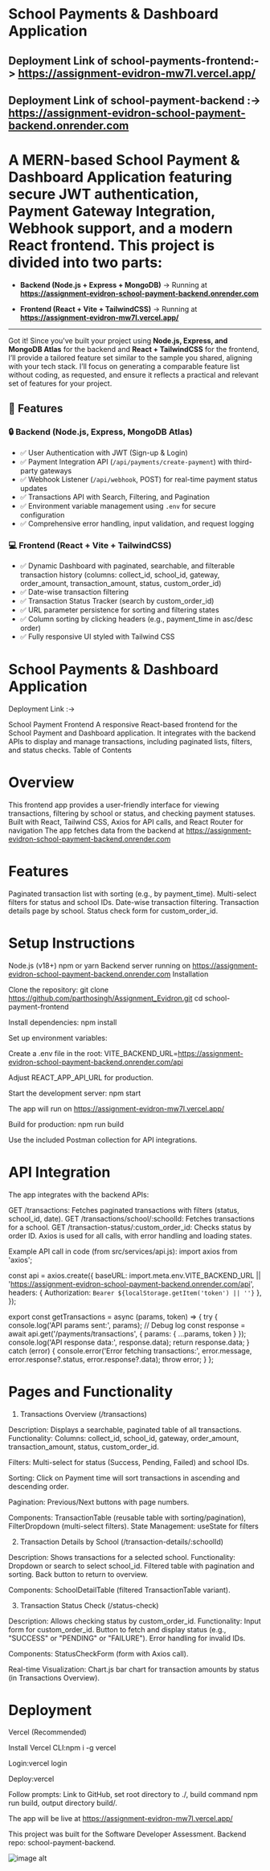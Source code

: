 # School Payments & Dashboard Application

## Deployment Link of school-payments-frontend:-> https://assignment-evidron-mw7l.vercel.app/
## Deployment Link of school-payment-backend :-> https://assignment-evidron-school-payment-backend.onrender.com

# A MERN-based School Payment & Dashboard Application featuring secure JWT authentication, Payment Gateway Integration, Webhook support, and a modern React frontend. This project is divided into two parts:

- **Backend (Node.js + Express + MongoDB)** → Running at **https://assignment-evidron-school-payment-backend.onrender.com**

- **Frontend (React + Vite + TailwindCSS)** → Running at **https://assignment-evidron-mw7l.vercel.app/**

---

Got it! Since you've built your project using **Node.js, Express, and MongoDB Atlas** for the backend and **React + TailwindCSS** for the frontend, I’ll provide a tailored feature set similar to the sample you shared, aligning with your tech stack. I’ll focus on generating a comparable feature list without coding, as requested, and ensure it reflects a practical and relevant set of features for your project.

## 🚀 Features
### 🔒 Backend (Node.js, Express, MongoDB Atlas)
- ✅ User Authentication with JWT (Sign-up & Login)
- ✅ Payment Integration API (`/api/payments/create-payment`) with third-party gateways
- ✅ Webhook Listener (`/api/webhook`, POST) for real-time payment status updates
- ✅ Transactions API with Search, Filtering, and Pagination
- ✅ Environment variable management using `.env` for secure configuration
- ✅ Comprehensive error handling, input validation, and request logging
### 💻 Frontend (React + Vite + TailwindCSS)
- ✅ Dynamic Dashboard with paginated, searchable, and filterable transaction history (columns: collect_id, school_id, gateway, order_amount, transaction_amount, status, custom_order_id)
- ✅ Date-wise transaction filtering
- ✅ Transaction Status Tracker (search by custom_order_id)
- ✅ URL parameter persistence for sorting and filtering states
- ✅ Column sorting by clicking headers (e.g., payment_time in asc/desc order)
- ✅ Fully responsive UI styled with Tailwind CSS

# School Payments & Dashboard Application

Deployment Link :-> 

School Payment Frontend
A responsive React-based frontend for the School Payment and Dashboard application. It integrates with the backend APIs to display and manage transactions, including paginated lists, filters, and status checks.
Table of Contents


# Overview
This frontend app provides a user-friendly interface for viewing transactions, filtering by school or status, and checking payment statuses. Built with React, Tailwind CSS, Axios for API calls, and React Router for navigation
The app fetches data from the backend at https://assignment-evidron-school-payment-backend.onrender.com

# Features

Paginated transaction list with sorting (e.g., by payment_time).
Multi-select filters for status and school IDs.
Date-wise transaction filtering.
Transaction details page by school.
Status check form for custom_order_id.

# Setup Instructions

Node.js (v18+)
npm or yarn
Backend server running on https://assignment-evidron-school-payment-backend.onrender.com
Installation

Clone the repository:
git clone https://github.com/parthosingh/Assignment_Evidron.git
cd school-payment-frontend


Install dependencies:
npm install


Set up environment variables:

Create a .env file in the root: VITE_BACKEND_URL=https://assignment-evidron-school-payment-backend.onrender.com/api


Adjust REACT_APP_API_URL for production.


Start the development server:
npm start


The app will run on https://assignment-evidron-mw7l.vercel.app/


Build for production:
npm run build


Use the included Postman collection for  API integrations.

# API Integration
The app integrates with the backend APIs:

GET /transactions: Fetches paginated transactions with filters (status, school_id, date).
GET /transactions/school/:schoolId: Fetches transactions for a school.
GET /transaction-status/:custom_order_id: Checks status by order ID.
Axios is used for all calls, with error handling and loading states.

Example API call in code (from src/services/api.js):
import axios from 'axios';

const api = axios.create({
  baseURL: import.meta.env.VITE_BACKEND_URL || 'https://assignment-evidron-school-payment-backend.onrender.com/api',
  headers: { Authorization: `Bearer ${localStorage.getItem('token') || ''}` },
});

export const getTransactions = async (params, token) => {
    try {
    console.log('API params sent:', params); // Debug log
    const response = await api.get('/payments/transactions', { params: { ...params, token } });
    console.log('API response data:', response.data);
    return response.data;
  } catch (error) {
    console.error('Error fetching transactions:', error.message, error.response?.status, error.response?.data);
    throw error;
  }
};

# Pages and Functionality
1. Transactions Overview (/transactions)

Description: Displays a searchable, paginated table of all transactions.
Functionality:
Columns: collect_id, school_id, gateway, order_amount, transaction_amount, status, custom_order_id.

Filters: Multi-select for status (Success, Pending, Failed) and school IDs.

Sorting: Click on Payment time will sort transactions in ascending and descending order.

Pagination: Previous/Next buttons with page numbers.


Components: TransactionTable (reusable table with sorting/pagination), FilterDropdown (multi-select filters).
State Management: useState for filters

2. Transaction Details by School (/transaction-details/:schoolId)

Description: Shows transactions for a selected school.
Functionality:
Dropdown or search to select school_id.
Filtered table with pagination and sorting.
Back button to return to overview.


Components: SchoolDetailTable (filtered TransactionTable variant).

3. Transaction Status Check (/status-check)

Description: Allows checking status by custom_order_id.
Functionality:
Input form for custom_order_id.
Button to fetch and display status (e.g., "SUCCESS" or "PENDING" or "FAILURE").
Error handling for invalid IDs.


Components: StatusCheckForm (form with Axios call).


Real-time Visualization: Chart.js bar chart for transaction amounts by status (in Transactions Overview).

# Deployment
Vercel (Recommended)

Install Vercel CLI:npm i -g vercel


Login:vercel login


Deploy:vercel


Follow prompts: Link to GitHub, set root directory to ./, build command npm run build, output directory build/.


The app will be live at https://assignment-evidron-mw7l.vercel.app/


This project was built for the Software Developer Assessment. Backend repo: school-payment-backend.


![image alt](https://github.com/parthosingh/Assignment_Evidron/blob/8fb0f7f69201292061d29ee2b57a61750135867b/Screenshot%202025-09-20%20164552.png)
